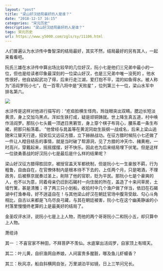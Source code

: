```yaml
---
layout: "post"
title: "梁山好汉结局最好的人是谁？"
date: "2018-12-17 16:15"
categories: "宋元历史"
description: "梁山好汉结局最好的人是谁？"
tags: 宋元历史
url: https://www.y5000.com/zgls/sy/11106.html
---
```






人们普遍认为水浒传中鲁智深的结局最好，其实不然，结局最好的另有其人，一起来看看吧。

阮氏三雄在水浒传中算出场比较早的几位好汉，阮小七是他们三兄弟中最小的一位，但也是给读者印象最深刻的一位梁山好汉，也是三兄弟中唯一没死的
。他水性很好，他自幼起武功了得，后来行走江湖，爱打抱不平，混的如鱼得水。被人称为“活阎罗阮小七”，在一百零八将中是“天败星”
，位列第三十一位，梁山水军中排名第六。

![](https://img.y5000.com/uploads/allimg/170117/160J02F3-0.jpg)

水浒传是这样对他进行描写的：“疙疸脸横生怪肉，玲珑眼突出双睛。腮边长短淡黄须，身上交加乌黑点。浑如生铁打成，疑是顽铜铸就。世上降生真五道，村中唤作活阎罗。那阮小七头戴一顶遮日黑箬笠，身上穿个棋子布背心，腰系着一条生布裙，把那只船荡着。
”他曾经与晁盖等在黄泥冈劫生辰纲一战成名，后来上梁山追随宋江替天行道，招安后又远征方腊，立下赫赫战功。在征方腊时候阮小七还做了一件让人瞠目结舌的事情，就是当时破了帮源洞，见了方腊的冲天巾、赭黄袍，一时高兴，穿戴起来，摇摇摆摆，好不快乐。因此也为后来结局埋下伏笔。但是这样一位骁勇善战的好汉阮小七是最后是什么样的结果呢？

梁山好汉征方腊得胜回京，被授官盖天军都统制，但是阮小七一生豪放不羁，行为粗鲁，自由自在，在官僚体制内是根本待不下去的，上任两个月，只是喝酒，不理政务，后被蔡京就奏过圣上，削除了他的官职，贬为平民。那阮小七是个豪爽的人，也不以为意，同着母亲仍旧到石碣村一向住居的所在，盖造了十来间草房，土墙竹篱，甚是清雅；寻了两三只小划船，收拾村中几个渔户做了伴当，依旧在石碣湖中打渔奉母，好不逍遥自在！与其他梁山好汉在朝廷官场中腹背受敌、勾心斗角相比，自古以来都是飞鸟尽良弓藏，与其在朝廷被害，阮小七在这个幽美静谧的小村落里慢慢终老算的上是最美好的结局了。

金圣叹评水浒，说阮小七是上上人物，而他的两个哥哥阮小二和阮小五，却只算中上人物。

萧缆诗

其一 ：不喜官家不种田，不拜菩萨不羡仙。水底窜出活阎罗，自家顶上有晴天。

其二：叶儿黄，自织渔网自养娘，人间富贵多腥脏，哪及鱼儿虾蟆香？

其三：秋风凉，船自斜横网自张，万里湖泊平如镜，日上三竿问兄长。
